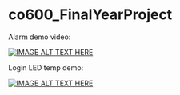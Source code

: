 # co600_FinalYearProject

Alarm demo video:

[![IMAGE ALT TEXT HERE](https://img.youtube.com/vi/v5RiXSfb6hw/0.jpg)](https://www.youtube.com/watch?v=v5RiXSfb6hw)


Login LED temp demo:

[![IMAGE ALT TEXT HERE](https://img.youtube.com/vi/Eeeh-9X7pRM/0.jpg)](https://www.youtube.com/watch?v=Eeeh-9X7pRM)
